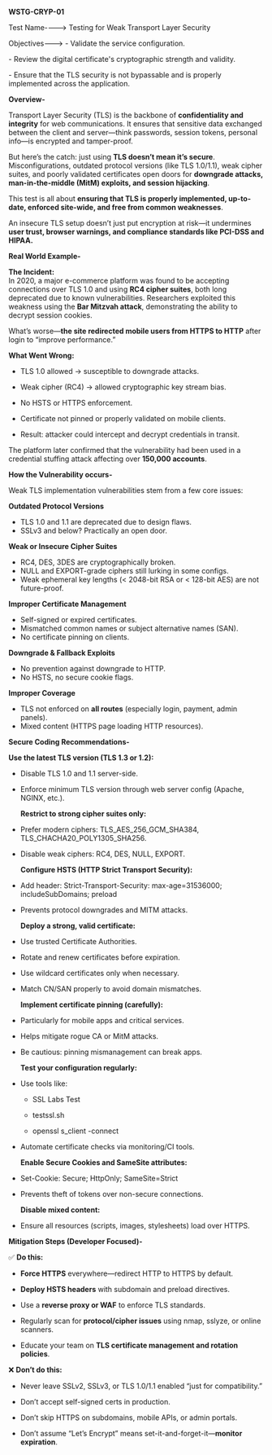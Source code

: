 **WSTG-CRYP-01**

Test Name----\> Testing for Weak Transport Layer Security

Objectives---\> \- Validate the service configuration.

\- Review the digital certificate's cryptographic strength and validity.

\- Ensure that the TLS security is not bypassable and is properly implemented across the application.

**Overview-**

Transport Layer Security (TLS) is the backbone of **confidentiality and integrity** for web communications. It ensures that sensitive data exchanged between the client and server—think passwords, session tokens, personal info—is encrypted and tamper-proof.

But here’s the catch: just using **TLS doesn’t mean it’s secure**. Misconfigurations, outdated protocol versions (like TLS 1.0/1.1), weak cipher suites, and poorly validated certificates open doors for **downgrade attacks, man-in-the-middle (MitM) exploits, and session hijacking**.

This test is all about **ensuring that TLS is properly implemented, up-to-date, enforced site-wide, and free from common weaknesses**.

An insecure TLS setup doesn’t just put encryption at risk—it undermines **user trust, browser warnings, and compliance standards like PCI-DSS and HIPAA.**

**Real World Example-**

**The Incident:**  
In 2020, a major e-commerce platform was found to be accepting connections over TLS 1.0 and using **RC4 cipher suites**, both long deprecated due to known vulnerabilities. Researchers exploited this weakness using the **Bar Mitzvah attack**, demonstrating the ability to decrypt session cookies.

What’s worse—**the site redirected mobile users from HTTPS to HTTP** after login to “improve performance.”

**What Went Wrong:**

* TLS 1.0 allowed → susceptible to downgrade attacks.

* Weak cipher (RC4) → allowed cryptographic key stream bias.

* No HSTS or HTTPS enforcement.

* Certificate not pinned or properly validated on mobile clients.

* Result: attacker could intercept and decrypt credentials in transit.

The platform later confirmed that the vulnerability had been used in a credential stuffing attack affecting over **150,000 accounts**.

**How the Vulnerability occurs-**

Weak TLS implementation vulnerabilities stem from a few core issues:

**Outdated Protocol Versions**

* TLS 1.0 and 1.1 are deprecated due to design flaws.  
* SSLv3 and below? Practically an open door.

**Weak or Insecure Cipher Suites**

* RC4, DES, 3DES are cryptographically broken.  
* NULL and EXPORT-grade ciphers still lurking in some configs.  
* Weak ephemeral key lengths (\< 2048-bit RSA or \< 128-bit AES) are not future-proof.

**Improper Certificate Management**

* Self-signed or expired certificates.  
* Mismatched common names or subject alternative names (SAN).  
* No certificate pinning on clients.

**Downgrade & Fallback Exploits**

* No prevention against downgrade to HTTP.  
* No HSTS, no secure cookie flags.

**Improper Coverage**

* TLS not enforced on **all routes** (especially login, payment, admin panels).  
* Mixed content (HTTPS page loading HTTP resources).

**Secure Coding Recommendations-**

  **Use the latest TLS version (TLS 1.3 or 1.2):**

* Disable TLS 1.0 and 1.1 server-side.

* Enforce minimum TLS version through web server config (Apache, NGINX, etc.).

  **Restrict to strong cipher suites only:**

* Prefer modern ciphers: TLS\_AES\_256\_GCM\_SHA384, TLS\_CHACHA20\_POLY1305\_SHA256.

* Disable weak ciphers: RC4, DES, NULL, EXPORT.

  **Configure HSTS (HTTP Strict Transport Security):**

* Add header: Strict-Transport-Security: max-age=31536000; includeSubDomains; preload

* Prevents protocol downgrades and MITM attacks.

  **Deploy a strong, valid certificate:**

* Use trusted Certificate Authorities.

* Rotate and renew certificates before expiration.

* Use wildcard certificates only when necessary.

* Match CN/SAN properly to avoid domain mismatches.

  **Implement certificate pinning (carefully):**

* Particularly for mobile apps and critical services.

* Helps mitigate rogue CA or MitM attacks.

* Be cautious: pinning mismanagement can break apps.

  **Test your configuration regularly:**

* Use tools like:

  * SSL Labs Test

  * testssl.sh

  * openssl s\_client \-connect

* Automate certificate checks via monitoring/CI tools.

  **Enable Secure Cookies and SameSite attributes:**

* Set-Cookie: Secure; HttpOnly; SameSite=Strict

* Prevents theft of tokens over non-secure connections.

  **Disable mixed content:**

* Ensure all resources (scripts, images, stylesheets) load over HTTPS.

**Mitigation Steps (Developer Focused)-**

✅ **Do this:**

* **Force HTTPS** everywhere—redirect HTTP to HTTPS by default.

* **Deploy HSTS headers** with subdomain and preload directives.

* Use a **reverse proxy or WAF** to enforce TLS standards.

* Regularly scan for **protocol/cipher issues** using nmap, sslyze, or online scanners.

* Educate your team on **TLS certificate management and rotation policies**.

❌ **Don’t do this:**

* Never leave SSLv2, SSLv3, or TLS 1.0/1.1 enabled “just for compatibility.”

* Don’t accept self-signed certs in production.

* Don’t skip HTTPS on subdomains, mobile APIs, or admin portals.

* Don’t assume “Let’s Encrypt” means set-it-and-forget-it—**monitor expiration**.

